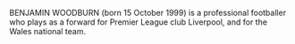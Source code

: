 BENJAMIN WOODBURN (born 15 October 1999) is a professional footballer who plays as a forward for Premier League club Liverpool, and for the Wales national team.
